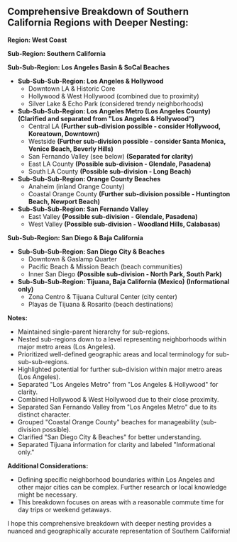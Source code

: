 ## Comprehensive Breakdown of Southern California Regions with Deeper Nesting:

**Region: West Coast**

**Sub-Region: Southern California**

**Sub-Sub-Region: Los Angeles Basin & SoCal Beaches**

- **Sub-Sub-Sub-Region: Los Angeles & Hollywood**
  - Downtown LA & Historic Core
  - Hollywood & West Hollywood (combined due to proximity)
  - Silver Lake & Echo Park (considered trendy neighborhoods)
- **Sub-Sub-Sub-Region: Los Angeles Metro (Los Angeles County)** **(Clarified and separated from "Los Angeles & Hollywood")**
  - Central LA **(Further sub-division possible - consider Hollywood, Koreatown, Downtown)**
  - Westside **(Further sub-division possible - consider Santa Monica, Venice Beach, Beverly Hills)**
  - San Fernando Valley (see below) **(Separated for clarity)**
  - East LA County **(Possible sub-division - Glendale, Pasadena)**
  - South LA County **(Possible sub-division - Long Beach)**
- **Sub-Sub-Sub-Region: Orange County Beaches**
  - Anaheim (inland Orange County)
  - Coastal Orange County **(Further sub-division possible - Huntington Beach, Newport Beach)**
- **Sub-Sub-Sub-Region: San Fernando Valley**
  - East Valley **(Possible sub-division - Glendale, Pasadena)**
  - West Valley **(Possible sub-division - Woodland Hills, Calabasas)**

**Sub-Sub-Region: San Diego & Baja California**

- **Sub-Sub-Sub-Region: San Diego City & Beaches**
  - Downtown & Gaslamp Quarter
  - Pacific Beach & Mission Beach (beach communities)
  - Inner San Diego **(Possible sub-division - North Park, South Park)**
- **Sub-Sub-Sub-Region: Tijuana, Baja California (Mexico)** **(Informational only)**
  - Zona Centro & Tijuana Cultural Center (city center)
  - Playas de Tijuana & Rosarito (beach destinations)

**Notes:**

- Maintained single-parent hierarchy for sub-regions.
- Nested sub-regions down to a level representing neighborhoods within major metro areas (Los Angeles).
- Prioritized well-defined geographic areas and local terminology for sub-sub-sub-regions.
- Highlighted potential for further sub-division within major metro areas (Los Angeles).
- Separated "Los Angeles Metro" from "Los Angeles & Hollywood" for clarity.
- Combined Hollywood & West Hollywood due to their close proximity.
- Separated San Fernando Valley from "Los Angeles Metro" due to its distinct character.
- Grouped "Coastal Orange County" beaches for manageability (sub-division possible).
- Clarified "San Diego City & Beaches" for better understanding.
- Separated Tijuana information for clarity and labeled "Informational only."

**Additional Considerations:**

- Defining specific neighborhood boundaries within Los Angeles and other major cities can be complex. Further research or local knowledge might be necessary.
- This breakdown focuses on areas with a reasonable commute time for day trips or weekend getaways.

I hope this comprehensive breakdown with deeper nesting provides a nuanced and geographically accurate representation of Southern California!
